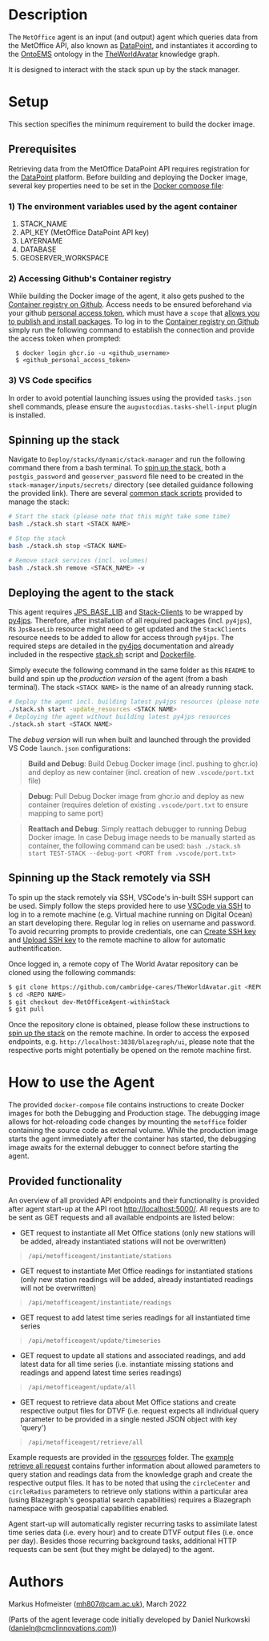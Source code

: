 # Description

The `MetOffice` agent is an input (and output) agent which queries data from the MetOffice API, also known as [DataPoint], and instantiates it according to the [OntoEMS] ontology in the [TheWorldAvatar] knowledge graph.

It is designed to interact with the stack spun up by the stack manager.

# Setup

This section specifies the minimum requirement to build the docker image. 

## Prerequisites

Retrieving data from the MetOffice DataPoint API requires registration for the [DataPoint] platform. Before building and deploying the Docker image, several key properties need to be set in the [Docker compose file]:

### **1) The environment variables used by the agent container**

1) STACK_NAME
2) API_KEY (MetOffice DataPoint API key)
3) LAYERNAME
4) DATABASE
5) GEOSERVER_WORKSPACE

### **2) Accessing Github's Container registry**

While building the Docker image of the agent, it also gets pushed to the [Container registry on Github]. Access needs to be ensured beforehand via your github [personal access token], which must have a `scope` that [allows you to publish and install packages]. To log in to the [Container registry on Github] simply run the following command to establish the connection and provide the access token when prompted:
```
  $ docker login ghcr.io -u <github_username>
  $ <github_personal_access_token>
```

### **3) VS Code specifics**

In order to avoid potential launching issues using the provided `tasks.json` shell commands, please ensure the `augustocdias.tasks-shell-input` plugin is installed.

## Spinning up the stack

Navigate to `Deploy/stacks/dynamic/stack-manager` and run the following command there from a bash terminal. To [spin up the stack], both a `postgis_password` and `geoserver_password` file need to be created in the `stack-manager/inputs/secrets/` directory (see detailed guidance following the provided link). There are several [common stack scripts] provided to manage the stack:

```bash
# Start the stack (please note that this might take some time)
bash ./stack.sh start <STACK NAME>

# Stop the stack
bash ./stack.sh stop <STACK NAME>

# Remove stack services (incl. volumes)
bash ./stack.sh remove <STACK_NAME> -v
```

## Deploying the agent to the stack

This agent requires [JPS_BASE_LIB] and [Stack-Clients] to be wrapped by [py4jps]. Therefore, after installation of all required packages (incl. `py4jps`), its `JpsBaseLib` resource might need to get updated and the `StackClients` resource needs to be added to allow for access through `py4jps`. The required steps are detailed in the [py4jps] documentation and already included in the respective [stack.sh] script and [Dockerfile].

Simply execute the following command in the same folder as this `README` to build and spin up the *production version* of the agent (from a bash terminal). The stack `<STACK NAME>` is the name of an already running stack.
```bash
# Deploy the agent incl. building latest py4jps resources (please note that "-update_resources" flag needs to be provided as first argument)
./stack.sh start -update_resources <STACK NAME>
# Deploying the agent without building latest py4jps resources
./stack.sh start <STACK NAME>
```

The *debug version* will run when built and launched through the provided VS Code `launch.json` configurations:
> **Build and Debug**: Build Debug Docker image (incl. pushing to ghcr.io) and deploy as new container (incl. creation of new `.vscode/port.txt` file)

> **Debug**: Pull Debug Docker image from ghcr.io and deploy as new container (requires deletion of existing `.vscode/port.txt` to ensure mapping to same port)

> **Reattach and Debug**: Simply reattach debugger to running Debug Docker image. In case Debug image needs to be manually started as container, the following command can be used: 
`bash ./stack.sh start TEST-STACK --debug-port <PORT from .vscode/port.txt>`

## Spinning up the Stack remotely via SSH

To spin up the stack remotely via SSH, VSCode's in-built SSH support can be used. Simply follow the steps provided here to use [VSCode via SSH] to log in to a remote machine (e.g. Virtual machine running on Digital Ocean) an start developing there. Regular log in relies on username and password. To avoid recurring prompts to provide credentials, one can [Create SSH key] and [Upload SSH key] to the remote machine to allow for automatic authentification.

Once logged in, a remote copy of The World Avatar repository can be cloned using the following commands:

```bash
$ git clone https://github.com/cambridge-cares/TheWorldAvatar.git <REPO NAME>
$ cd <REPO NAME>
$ git checkout dev-MetOfficeAgent-withinStack
$ git pull
```

Once the repository clone is obtained, please follow these instructions to [spin up the stack] on the remote machine. In order to access the exposed endpoints, e.g. `http://localhost:3838/blazegraph/ui`, please note that the respective ports might potentially be opened on the remote machine first.

# How to use the Agent

The provided `docker-compose` file contains instructions to create Docker images for both the Debugging and Production stage. The debugging image allows for hot-reloading code changes by mounting the `metoffice` folder containing the source code as external volume. While the production image starts the agent immediately after the container has started, the debugging image awaits for the external debugger to connect before starting the agent. 

## Provided functionality

An overview of all provided API endpoints and their functionality is provided after agent start-up at the API root [http://localhost:5000/]. All requests are to be sent as GET requests and all available endpoints are listed below:

- GET request to instantiate all Met Office stations (only new stations will be added, already instantiated stations will not be overwritten)
> `/api/metofficeagent/instantiate/stations` 
- GET request to instantiate Met Office readings for instantiated stations (only new station readings will be added, already instantiated readings will not be overwritten)
> `/api/metofficeagent/instantiate/readings`
- GET request to add latest time series readings for all instantiated time series 
> `/api/metofficeagent/update/timeseries`
- GET request to update all stations and associated readings, and add latest data for all time series (i.e. instantiate missing stations and readings and append latest time series readings)
> `/api/metofficeagent/update/all`
- GET request to retrieve data about Met Office stations and create respective output files for DTVF (i.e. request expects all individual query parameter to be provided in a single nested JSON object with key 'query')
> `/api/metofficeagent/retrieve/all`

Example requests are provided in the [resources] folder. The [example retrieve all request] contains further information about allowed parameters to query station and readings data from the knowledge graph and create the respective output files. It has to be noted that using the `circleCenter` and `circleRadius` parameters to retrieve only stations within a particular area (using Blazegraph's geospatial search capabilities) requires a Blazegraph namespace with geospatial capabilities enabled.

Agent start-up will automatically register recurring tasks to assimilate latest time series data (i.e. every hour) and to create DTVF output files (i.e. once per day). Besides those recurring background tasks, additional HTTP requests can be sent (but they might be delayed) to the agent.

# Authors #
Markus Hofmeister (mh807@cam.ac.uk), March 2022

(Parts of the agent leverage code initially developed by Daniel Nurkowski (danieln@cmclinnovations.com))


<!-- Links -->
<!-- websites -->
[allows you to publish and install packages]: https://docs.github.com/en/packages/working-with-a-github-packages-registry/working-with-the-apache-maven-registry#authenticating-to-github-packages
[Common stack scripts]: https://github.com/cambridge-cares/TheWorldAvatar/tree/main/Deploy/stacks/dynamic/common-scripts
[Create SSH key]: https://docs.digitalocean.com/products/droplets/how-to/add-ssh-keys/create-with-openssh/
[DataPoint]: https://www.metoffice.gov.uk/services/data/datapoint/about
[Container registry on Github]: ghcr.io
[http://localhost:5000/]: http://localhost:5000/
[Java Runtime Environment version >=11]: https://adoptopenjdk.net/?variant=openjdk8&jvmVariant=hotspot
[JPS_BASE_LIB]: https://github.com/cambridge-cares/TheWorldAvatar/tree/main/JPS_BASE_LIB
[OntoEMS]: http://www.theworldavatar.com/ontology/ontoems/OntoEMS.owl
[personal access token]: https://docs.github.com/en/github/authenticating-to-github/creating-a-personal-access-token
[py4jps]: https://pypi.org/project/py4jps/#description
[spin up the stack]: https://github.com/cambridge-cares/TheWorldAvatar/blob/main/Deploy/stacks/dynamic/stack-manager/README.md
[Stack-Clients]: https://github.com/cambridge-cares/TheWorldAvatar/tree/dev-MetOfficeAgent-withinStack/Deploy/stacks/dynamic/stack-clients
[TheWorldAvatar]: https://github.com/cambridge-cares/TheWorldAvatar
[Upload SSH key]: https://docs.digitalocean.com/products/droplets/how-to/add-ssh-keys/to-existing-droplet/
[virtual environment]: https://docs.python.org/3/tutorial/venv.html
[VSCode via SSH]: https://code.visualstudio.com/docs/remote/ssh

<!-- files -->
[Dockerfile]: Dockerfile
[docker compose file]: docker-compose.yml
[example retrieve all request]: resources\HTTPRequest_retrieve_all.http
[resources]: resources
[stack.sh]: stack.sh